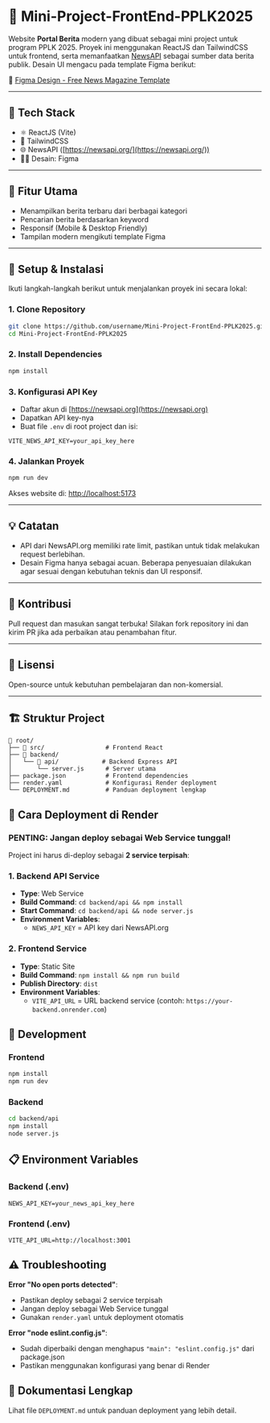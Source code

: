 # 📰 Mini-Project-FrontEnd-PPLK2025

Website **Portal Berita** modern yang dibuat sebagai mini project untuk program PPLK 2025. Proyek ini menggunakan ReactJS dan TailwindCSS untuk frontend, serta memanfaatkan [NewsAPI](https://newsapi.org/) sebagai sumber data berita publik. Desain UI mengacu pada template Figma berikut:

🎨 [Figma Design - Free News Magazine Template](https://www.figma.com/design/QltzF7CthhfSMEOtR0CNIv/Free-News---Magazine-Figma-Template---All-pages--Community-?node-id=17-11&p=f&t=8ptpAv9lfZsU28GC-0)

---

## 🚀 Tech Stack

* ⚛️ ReactJS (Vite)
* 🎨 TailwindCSS
* 🌐 NewsAPI ([https://newsapi.org/](https://newsapi.org/))
* 🧑‍🎨 Desain: Figma

---

## 📸 Fitur Utama

* Menampilkan berita terbaru dari berbagai kategori
* Pencarian berita berdasarkan keyword
* Responsif (Mobile & Desktop Friendly)
* Tampilan modern mengikuti template Figma

---

## 🔧 Setup & Instalasi

Ikuti langkah-langkah berikut untuk menjalankan proyek ini secara lokal:

### 1. Clone Repository

```bash
git clone https://github.com/username/Mini-Project-FrontEnd-PPLK2025.git
cd Mini-Project-FrontEnd-PPLK2025
```

### 2. Install Dependencies

```bash
npm install
```

### 3. Konfigurasi API Key

* Daftar akun di [https://newsapi.org](https://newsapi.org)
* Dapatkan API key-nya
* Buat file `.env` di root project dan isi:

```env
VITE_NEWS_API_KEY=your_api_key_here
```

### 4. Jalankan Proyek

```bash
npm run dev
```

Akses website di: [http://localhost:5173](http://localhost:5173)

---

## 💡 Catatan

* API dari NewsAPI.org memiliki rate limit, pastikan untuk tidak melakukan request berlebihan.
* Desain Figma hanya sebagai acuan. Beberapa penyesuaian dilakukan agar sesuai dengan kebutuhan teknis dan UI responsif.

---

## 🤝 Kontribusi

Pull request dan masukan sangat terbuka! Silakan fork repository ini dan kirim PR jika ada perbaikan atau penambahan fitur.

---

## 📜 Lisensi

Open-source untuk kebutuhan pembelajaran dan non-komersial.

---

## 🏗️ Struktur Project

```
📁 root/
├── 📁 src/                 # Frontend React
├── 📁 backend/
│   └── 📁 api/            # Backend Express API
│       └── server.js      # Server utama
├── package.json           # Frontend dependencies
├── render.yaml            # Konfigurasi Render deployment
└── DEPLOYMENT.md          # Panduan deployment lengkap
```

## 🚀 Cara Deployment di Render

### **PENTING**: Jangan deploy sebagai Web Service tunggal!

Project ini harus di-deploy sebagai **2 service terpisah**:

### 1. Backend API Service
- **Type**: Web Service
- **Build Command**: `cd backend/api && npm install`
- **Start Command**: `cd backend/api && node server.js`
- **Environment Variables**: 
  - `NEWS_API_KEY` = API key dari NewsAPI.org

### 2. Frontend Service  
- **Type**: Static Site
- **Build Command**: `npm install && npm run build`
- **Publish Directory**: `dist`
- **Environment Variables**:
  - `VITE_API_URL` = URL backend service (contoh: `https://your-backend.onrender.com`)

## 🔧 Development

### Frontend
```bash
npm install
npm run dev
```

### Backend
```bash
cd backend/api
npm install
node server.js
```

## 📋 Environment Variables

### Backend (.env)
```
NEWS_API_KEY=your_news_api_key_here
```

### Frontend (.env)
```
VITE_API_URL=http://localhost:3001
```

## ⚠️ Troubleshooting

**Error "No open ports detected"**: 
- Pastikan deploy sebagai 2 service terpisah
- Jangan deploy sebagai Web Service tunggal
- Gunakan `render.yaml` untuk deployment otomatis

**Error "node eslint.config.js"**:
- Sudah diperbaiki dengan menghapus `"main": "eslint.config.js"` dari package.json
- Pastikan menggunakan konfigurasi yang benar di Render

## 📖 Dokumentasi Lengkap

Lihat file `DEPLOYMENT.md` untuk panduan deployment yang lebih detail.
